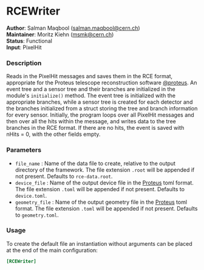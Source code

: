 # RCEWriter
**Author**: Salman Maqbool (<salman.maqbool@cern.ch>)   
**Maintainer**: Moritz Kiehn (<msmk@cern.ch>)   
**Status**: Functional   
**Input**: PixelHit

### Description
Reads in the PixelHit messages and saves them in the RCE format, appropriate for the Proteus telescope reconstruction software [@proteus]. An event tree and a sensor tree and their branches are initialized in the module's `initialize()` method. The event tree is initialized with the appropriate branches, while a sensor tree is created for each detector and the branches initialized from a struct storing the tree and branch information for every sensor. Initially, the program loops over all PixelHit messages and then over all the hits within the message, and writes data to the tree branches in the RCE format. If there are no hits, the event is saved with nHits = 0, with the other fields empty.

### Parameters
* `file_name` : Name of the data file to create, relative to the output directory of the framework. The file extension `.root` will be appended if not present. Defaults to `rce-data.root`.
* `device_file` : Name of the output device file in the [Proteus][@proteus] toml format. The file extension `.toml` will be appended if not present. Defaults to `device.toml`.
* `geometry_file` : Name of the output geometry file in the [Proteus][@proteus] toml format. The file extension `.toml` will be appended if not present. Defaults to `geometry.toml`.

### Usage
To create the default file an instantiation without arguments can be placed at the end of the main configuration:

```ini
[RCEWriter]
```

[@proteus]: https://gitlab.cern.ch/proteus/proteus
